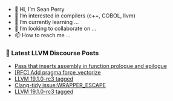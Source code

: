 - 👋 Hi, I’m Sean Perry
- 👀 I’m interested in compilers (c++, COBOL, llvm)
- 🌱 I’m currently learning ...
- 💞️ I’m looking to collaborate on ...
- 📫 How to reach me ...

<!---
s66perry/s66perry is a ✨ special ✨ repository because its `README.md` (this file) appears on your GitHub profile.
You can click the Preview link to take a look at your changes.
--->
### 📕 Latest LLVM Discourse Posts

<!-- DISCOURSE-LLVM:START -->
- [Pass that inserts assembly in function prologue and epilogue](https://discourse.llvm.org/t/pass-that-inserts-assembly-in-function-prologue-and-epilogue/80778#post_7)
- [[RFC] Add pragma force_vectorize](https://discourse.llvm.org/t/rfc-add-pragma-force-vectorize/80555#post_12)
- [LLVM 19.1.0-rc3 tagged](https://discourse.llvm.org/t/llvm-19-1-0-rc3-tagged/80803#post_4)
- [Clang-tidy issue:WRAPPER_ESCAPE](https://discourse.llvm.org/t/clang-tidy-issue-wrapper-escape/80805#post_1)
- [LLVM 19.1.0-rc3 tagged](https://discourse.llvm.org/t/llvm-19-1-0-rc3-tagged/80803#post_3)
<!-- DISCOURSE-LLVM:END -->

